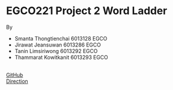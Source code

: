 # EGCO221 Project 2 Word Ladder
By
   - Smanta     Thongtienchai   6013128   EGCO
   - Jirawat    Jeansuwan       6013286   EGCO
   - Tanin      Limsiriwong     6013292   EGCO
   - Thammarat  Kowitkanit      6013293   EGCO
   
</Br>  [GitHub](https://github.com/SMSHKR/EGCO221-Project2-Word-Ladder)
</Br>  [Direction](https://drive.google.com/file/d/17h9Tk9PYMhmbwPTGGpls5mLNKglP30Dr/view)
